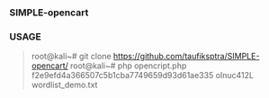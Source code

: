 ### SIMPLE-opencart
>
                         
### USAGE

> root@kali~# git clone https://github.com/taufiksptra/SIMPLE-opencart/
> root@kali~# php opencript.php f2e9efd4a366507c5b1cba7749659d93d61ae335 oInuc412L wordlist_demo.txt


 
